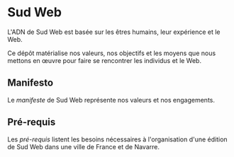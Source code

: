 # Sud Web

L'ADN de Sud Web est basée sur les êtres humains, leur expérience et le Web.  

Ce dépôt matérialise nos valeurs, nos objectifs et les moyens que nous mettons
en œuvre pour faire se rencontrer les individus et le Web.

## Manifesto

Le *manifeste* de Sud Web représente nos valeurs et nos engagements.

## Pré-requis

Les *pré-requis* listent les besoins nécessaires à l'organisation
d'une édition de Sud Web dans une ville de France et de Navarre.
